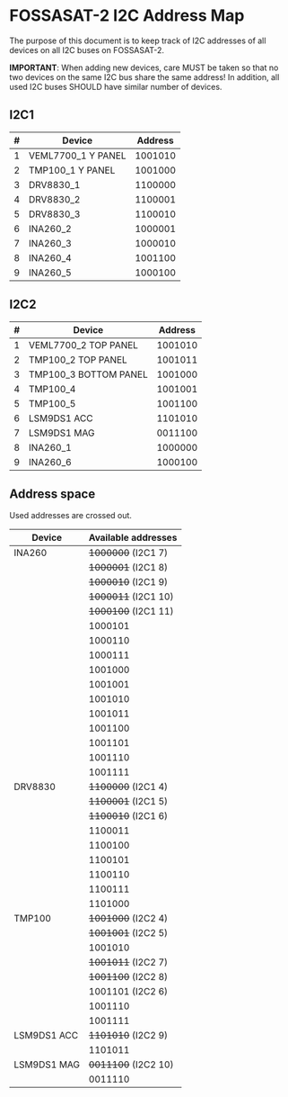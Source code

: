 # FOSSASAT-2 I2C Address Map

The purpose of this document is to keep track of I2C addresses of all devices on all I2C buses on FOSSASAT-2.

**IMPORTANT**: When adding new devices, care MUST be taken so that no two devices on the same I2C bus share the same address! In addition, all used I2C buses SHOULD have similar number of devices.

## I2C1

| #  | Device     | Address |
| -- | ---------- | ------- |
| 1  | VEML7700_1 Y PANEL| 1001010 |
| 2  | TMP100_1  Y PANEL | 1001000 |
| 3  | DRV8830_1  | 1100000 |
| 4  | DRV8830_2  | 1100001 |
| 5  | DRV8830_3  | 1100010 |
| 6  | INA260_2   | 1000001 |
| 7  | INA260_3   | 1000010 |
| 8  | INA260_4   | 1001100 |
| 9  | INA260_5   | 1000100 |

## I2C2

| #  | Device      | Address |
| -- | ----------- | ------- |
| 1  | VEML7700_2 TOP PANEL | 1001010 |
| 2  | TMP100_2   TOP PANEL | 1001011 |
| 3  | TMP100_3   BOTTOM PANEL | 1001000 |
| 4  | TMP100_4    | 1001001 |
| 5  | TMP100_5    | 1001100 |
| 6  | LSM9DS1 ACC | 1101010 |
| 7  | LSM9DS1 MAG | 0011100 |
| 8  | INA260_1    | 1000000 |
| 9  | INA260_6    | 1000100 |

## Address space

Used addresses are crossed out.

| Device      | Available addresses          |
| ----------- | ---------------------------- |
| INA260      | ~~1000000~~ (I2C1 7)         |
|             | ~~1000001~~ (I2C1 8)         |
|             | ~~1000010~~ (I2C1 9)         |
|             | ~~1000011~~ (I2C1 10)        |
|             | ~~1000100~~ (I2C1 11)        |
|             | 1000101                      |
|             | 1000110                      |
|             | 1000111                      |
|             | 1001000                      |
|             | 1001001                      |
|             | 1001010                      |
|             | 1001011                      |
|             | 1001100                      |
|             | 1001101                      |
|             | 1001110                      |
|             | 1001111                      |
| DRV8830     | ~~1100000~~ (I2C1 4)         |
|             | ~~1100001~~ (I2C1 5)         |
|             | ~~1100010~~ (I2C1 6)         |
|             | 1100011                      |
|             | 1100100                      |
|             | 1100101                      |
|             | 1100110                      |
|             | 1100111                      |
|             | 1101000                      |
| TMP100      | ~~1001000~~ (I2C2 4)         |
|             | ~~1001001~~ (I2C2 5)         |
|             |   1001010                    |
|             | ~~1001011~~ (I2C2 7)         |
|             | ~~1001100~~ (I2C2 8)         |
|             | 1001101     (I2C2 6)         |
|             | 1001110                      |
|             | 1001111                      |
| LSM9DS1 ACC | ~~1101010~~ (I2C2 9)         |
|             | 1101011                      |
| LSM9DS1 MAG | ~~0011100~~ (I2C2 10)        |
|             | 0011110                      |
